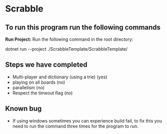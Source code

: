 # Scrabble
## To run this program run the following commands

**Run Project:**
Run the following command in the root directory:


dotnet run --project ./ScrabbleTemplate/ScrabbleTemplate/

##  Steps we have completed
- Multi-player and dictionary (using a trie) (yes)
- playing on all boards (no)
- parallelism (no)
- Respect the timeout flag (no)

## Known bug
- If using windows sometimes you can experience build fail, to fix this you need to run the command three times for the program to run.

